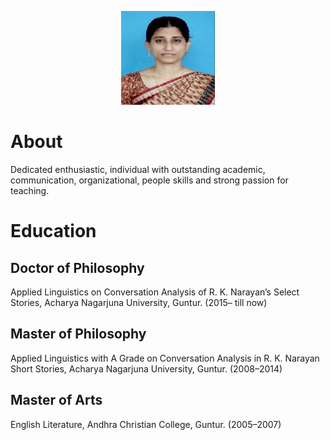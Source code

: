 <p align="center">
  <img width="150" height="150" src="https://github.com/sabiyashaik/Profile/blob/main/picture.jpg">
</p>

# About 
Dedicated enthusiastic, individual with outstanding academic, communication, organizational, people skills and strong passion for teaching.

# Education
## Doctor of Philosophy
Applied Linguistics on Conversation Analysis of R. K. Narayan’s Select Stories, Acharya Nagarjuna University, Guntur. (2015– till now)

## Master of Philosophy
Applied Linguistics with A Grade on Conversation Analysis in R. K. Narayan Short Stories, Acharya Nagarjuna University, Guntur. (2008–2014)

## Master of Arts
English Literature, Andhra Christian College, Guntur. (2005–2007)
